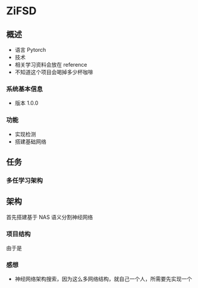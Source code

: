 # ZiFSD

## 概述
- 语言 Pytorch
- 技术 
- 相关学习资料会放在 reference
- 不知道这个项目会喝掉多少杯咖啡

### 系统基本信息
- 版本 1.0.0

### 功能
- 实现检测
- 搭建基础网络

## 任务
### 多任学习架构

## 架构
首先搭建基于 NAS 语义分割神经网络

### 项目结构
由于是

### 感想
- 神经网络架构搜索，因为这么多网络结构，就自己一个人，所需要先实现一个